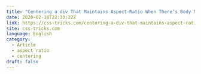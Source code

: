 ```yaml
---
title: "Centering a div That Maintains Aspect-Ratio When There’s Body Margin"
date: 2020-02-18T22:33:22Z
link: https://css-tricks.com/centering-a-div-that-maintains-aspect-ratio-when-theres-body-margin/?utm_medium=RSS&utm_source=news.12bit.vn
site: css-tricks.com
language: English
category:
  - Article
  - aspect ratio
  - centering
draft: false
---
```

